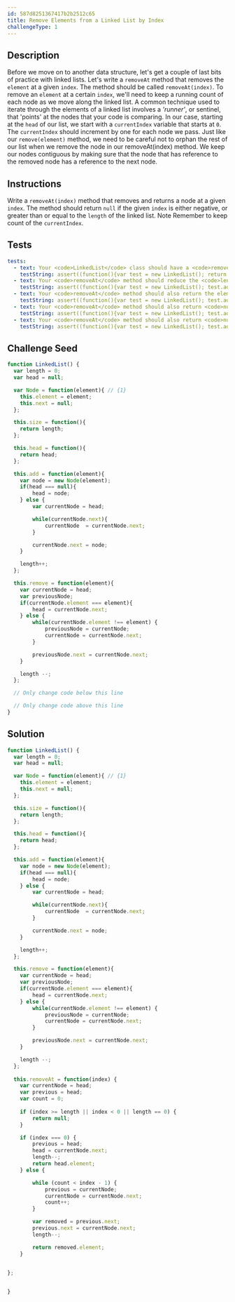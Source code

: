 ```yaml
---
id: 587d8251367417b2b2512c65
title: Remove Elements from a Linked List by Index
challengeType: 1
---
```


## Description
<section id='description'>
Before we move on to another data structure, let's get a couple of last bits of practice with linked lists.
Let's write a <code>removeAt</code> method that removes the <code>element</code> at a given <code>index</code>. The method should be called <code>removeAt(index)</code>. To remove an <code>element</code> at a certain <code>index</code>, we'll need to keep a running count of each node as we move along the linked list.
A common technique used to iterate through the elements of a linked list involves a <dfn>'runner'</dfn>, or sentinel, that 'points' at the nodes that your code is comparing. In our case, starting at the <code>head</code> of our list, we start with a <code>currentIndex</code> variable that starts at <code>0</code>. The <code>currentIndex</code> should increment by one for each node we pass.
Just like our <code>remove(element)</code> method, we need to be careful not to orphan the rest of our list when we remove the node in our removeAt(index) method. We keep our nodes contiguous by making sure that the node that has reference to the removed node has a reference to the next node.
</section>

## Instructions
<section id='instructions'>
Write a <code>removeAt(index)</code> method that removes and returns a node at a given <code>index</code>. The method should return <code>null</code> if the given <code>index</code> is either negative, or greater than or equal to the <code>length</code> of the linked list.
Note
Remember to keep count of the <code>currentIndex</code>.
</section>

## Tests
<section id='tests'>

```yml
tests:
  - text: Your <code>LinkedList</code> class should have a <code>removeAt</code> method.
    testString: assert((function(){var test = new LinkedList(); return (typeof test.removeAt === 'function')}()), 'Your <code>LinkedList</code> class should have a <code>removeAt</code> method.');
  - text: Your <code>removeAt</code> method should reduce the <code>length</code> of the linked list
    testString: assert((function(){var test = new LinkedList(); test.add('cat'); test.add('dog'); test.add('kitten'); test.removeAt(1); return test.size() === 2}()), 'Your <code>removeAt</code> method should reduce the <code>length</code> of the linked list');
  - text: Your <code>removeAt</code> method should also return the element of the removed node.
    testString: assert((function(){var test = new LinkedList(); test.add('cat'); test.add('dog'); test.add('kitten');  return test.removeAt(1) === 'dog'}()), 'Your <code>removeAt</code> method should also return the element of the removed node.');
  - text: Your <code>removeAt</code> method should also return <code>null</code> if the given index is less than <code>0</code>
    testString: assert((function(){var test = new LinkedList(); test.add('cat'); test.add('dog'); test.add('kitten');  return (test.removeAt(-1) === null)}()), 'Your <code>removeAt</code> method should also return <code>null</code> if the given index is less than <code>0</code>');
  - text: Your <code>removeAt</code> method should also return <code>null</code> if the given index is equal or more than the <code>length</code> of the linked list.
    testString: assert((function(){var test = new LinkedList(); test.add('cat'); test.add('dog'); test.add('kitten');  return (test.removeAt(3) === null)}()), 'Your <code>removeAt</code> method should also return <code>null</code> if the given index is equal or more than the <code>length</code> of the linked list.');

```

</section>

## Challenge Seed
<section id='challengeSeed'>

<div id='js-seed'>

```js
function LinkedList() {
  var length = 0;
  var head = null;

  var Node = function(element){ // {1}
    this.element = element;
    this.next = null;
  };

  this.size = function(){
    return length;
  };

  this.head = function(){
    return head;
  };

  this.add = function(element){
    var node = new Node(element);
    if(head === null){
        head = node;
    } else {
        var currentNode = head;

        while(currentNode.next){
            currentNode  = currentNode.next;
        }

        currentNode.next = node;
    }

    length++;
  };

  this.remove = function(element){
    var currentNode = head;
    var previousNode;
    if(currentNode.element === element){
        head = currentNode.next;
    } else {
        while(currentNode.element !== element) {
            previousNode = currentNode;
            currentNode = currentNode.next;
        }

        previousNode.next = currentNode.next;
    }

    length --;
  };

  // Only change code below this line

  // Only change code above this line
}
```

</div>



</section>

## Solution
<section id='solution'>

```js
function LinkedList() {
  var length = 0;
  var head = null;

  var Node = function(element){ // {1}
    this.element = element;
    this.next = null;
  };

  this.size = function(){
    return length;
  };

  this.head = function(){
    return head;
  };

  this.add = function(element){
    var node = new Node(element);
    if(head === null){
        head = node;
    } else {
        var currentNode = head;

        while(currentNode.next){
            currentNode  = currentNode.next;
        }

        currentNode.next = node;
    }

    length++;
  };

  this.remove = function(element){
    var currentNode = head;
    var previousNode;
    if(currentNode.element === element){
        head = currentNode.next;
    } else {
        while(currentNode.element !== element) {
            previousNode = currentNode;
            currentNode = currentNode.next;
        }

        previousNode.next = currentNode.next;
    }

    length --;
  };
  
  this.removeAt = function(index) {
    var currentNode = head;
    var previous = head;
    var count = 0;
    
    if (index >= length || index < 0 || length == 0) {
        return null;
    }

    if (index === 0) {
        previous = head;
        head = currentNode.next;
        length--;
        return head.element;
    } else {

        while (count < index - 1) {
            previous = currentNode;
            currentNode = currentNode.next;
            count++;
        }

        var removed = previous.next;
        previous.next = currentNode.next;
        length--;

        return removed.element;
    }


};

  
}
```
</section>
